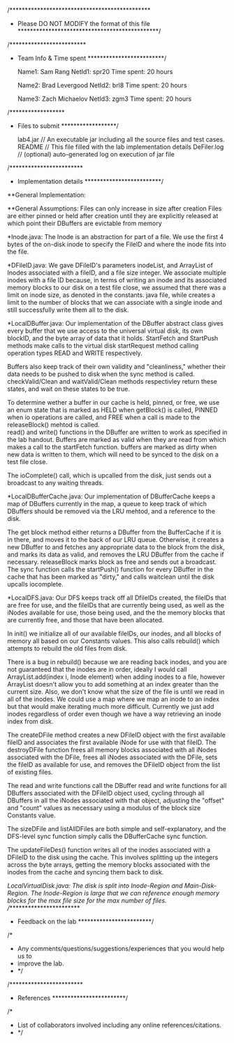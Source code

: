 /**********************************************
 * Please DO NOT MODIFY the format of this file
 **********************************************/

/*************************
 * Team Info & Time spent
 *************************/

	Name1: Sam Rang
	NetId1: spr20
	Time spent: 20 hours

	Name2: Brad Levergood
	NetId2: brl8
	Time spent: 20 hours

	Name3: Zach Michaelov
	NetId3: zgm3
	Time spent: 20 hours

/******************
 * Files to submit
 ******************/

	lab4.jar // An executable jar including all the source files and test cases.
	README	// This file filled with the lab implementation details
   DeFiler.log   // (optional) auto-generated log on execution of jar file

/************************
 * Implementation details
 *************************/
 
 **General Implementation:
 
 **General Assumptions:
 Files can only increase in size after creation
 Files are either pinned or held after creation until they are explicitly released
 	at which point their DBuffers are evictable from memory

*Inode.java:
The Inode is an abstraction for part of a file.
We use the first 4 bytes of the on-disk inode to specify the FileID and where the
 inode fits into the file.

*DFileID.java:
We gave DFileID's parameters inodeList, and ArrayList of Inodes associated with a 
	fileID, and a file size integer.  We associate multiple inodes with a file ID because,
	in terms of writing an inode and its associated memory blocks to our disk on a test 
 	file close, we assumed that there was a limit on inode size, as denoted in the constants.
 	java file, while creates a limit to the number of blocks that we can associate with
 	a single inode and still successfully write them all to the disk.


*LocalDBuffer.java:
Our implementation of the DBuffer abstract class gives every buffer that we use
	access to the universal virtual disk, its own blockID, and the byte array of data 
	that it holds.  StartFetch and StartPush methods make calls to the virtual disk 
	startRequest method calling operation types READ and WRITE respectively.  

Buffers also keep track of their own validity and "cleanliness," whether their data 
	needs to be pushed to disk when the sync method is called.  checkValid/Clean and 
	waitValid/Clean methods respectivley return these states, and wait on these states 
	to be true.  

To determine wether a buffer in our cache is held, pinned, or free, we use an enum 
	state that is marked as HELD when getBlock() is called, PINNED when io operations 
	are called, and FREE when a call is made to the releaseBlock() mehtod is called.  
	read() and write() functions in the DBuffer are written to work as specified in 
	the lab handout.  Buffers are marked as valid when they are read from which makes a 
	call to the startFetch function.  buffers are marked as dirty when new data is written 
	to them, which will need to be synced to the disk on a test file close.

The ioComplete() call, which is upcalled from the disk, just sends out a broadcast
	to any waiting threads.


*LocalDBufferCache.java:
Our implementation of DBufferCache keeps a map of DBuffers currently in the map, 
	a queue to keep track of which DBuffers should be removed via the LRU mehtod, and a 
	reference to the disk.

The get block method either returns a DBuffer from the BufferCache if it is in there, 
	and moves it to the back of our LRU queue. Otherwise, it creates a new DBuffer to and 
	fetches any appropriate data to the block from the disk, and marks its data as valid, 
	and removes the LRU DBuffer from the cache if necessary.  releaseBlock marks block as 
	free and sends out a broadcast.  The sync function calls the startPush() function for every 
	DBuffer in the cache that has been marked as "dirty," and calls waitclean until the disk 
	upcalls iocomplete.   

*LocalDFS.java:
Our DFS keeps track off all DfileIDs created, the fileIDs that are free for use, and the 
	fileIDs that are currently being used, as well as the iNodes available for use, 
	those being used, and the the memory blocks that are currently free, and those that have 
	been allocated.

In init() we initialize all of our available fileIDs, our inodes, and all blocks of memory 
	all based on our Constants values. This also calls rebuild() which attempts to rebuild the 
	old files from disk.

There is a bug in rebuild() because we are reading back inodes, and you are not guaranteed that 
	the inodes are in order, ideally I would call ArrayList.add(index i, Inode element) when adding
	inodes to a file, however ArrayList doesn't allow you to add something at an index greater than 
	the current size. Also, we don't know what the size of the file is until we read in all of the 
	inodes. We could use a map where we map an inode to an index but that would make iterating much
	more difficult. Currently we just add inodes regardless of order even though we have a way retrieving
	an inode index from disk.

The createDFile method creates a new DFileID object with the first available fileID and 
	associates the first available iNode for use with that fileID.  The destroyDFile function 
	frees all memory blocks associated with all iNodes associated with the DFile, frees 
	all iNodes associated with the DFile, sets the fileID as available for use, and removes the
	DFileID object from the list of existing files.

The read and write functions call the DBuffer read and write functions for all DBuffers associated 
	with the DFileID object used, cycling through all DBuffers in all the iNodes associated with 
	that object, adjusting the "offset" and "count" values as necessary using a modulus of the 
	block size Constants value.

The sizeDFile and listAllDFiles are both simple and self-explanatory, and the DFS-level sync 
	function simply calls the DBufferCache sync function.

The updateFileDes() function writes all of the inodes associated with a DFileID to the disk
	using the cache. This involves splitting up the integers across the byte arrays, getting the
	memory blocks associated with the inodes from the cache and syncing them back to disk.

*LocalVirtualDisk.java:
The disk is split into Inode-Region and Main-Disk-Region. The Inode-Region is large 
	that we can reference enough memory blocks for the max file size for the max number
	of files. 
/************************
 * Feedback on the lab
 ************************/

/*
 * Any comments/questions/suggestions/experiences that you would help us to
 * improve the lab.
 * */


/************************
 * References
 ************************/

/*
 * List of collaborators involved including any online references/citations.
 * */
 
